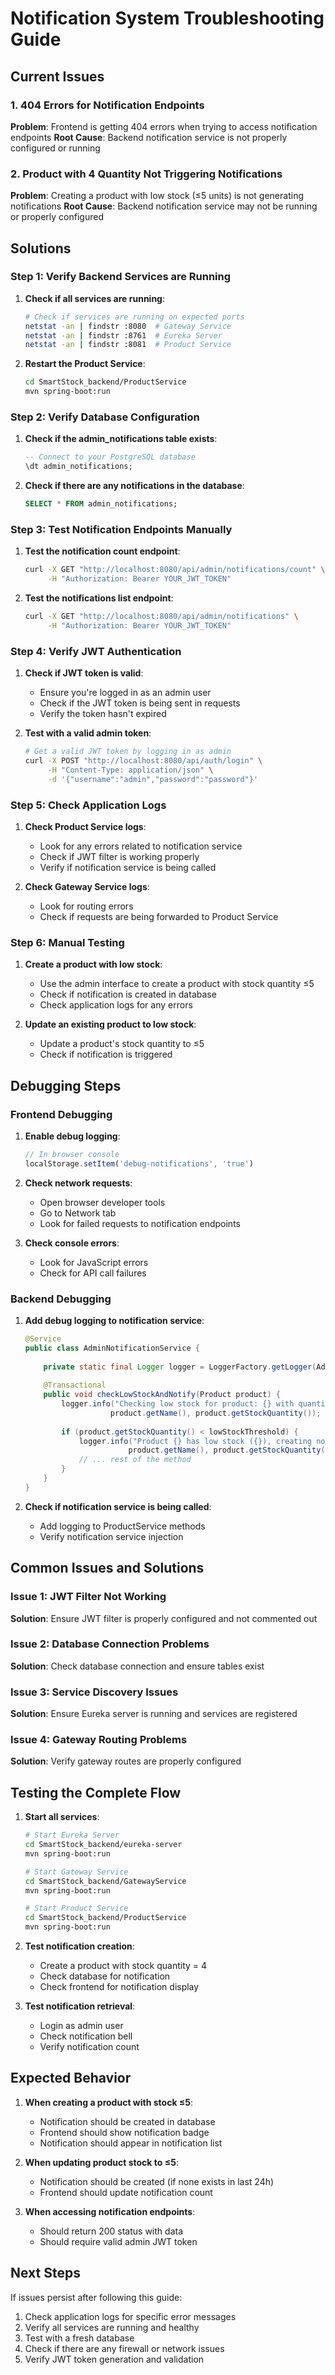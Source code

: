 # Notification System Troubleshooting Guide

## Current Issues

### 1. 404 Errors for Notification Endpoints
**Problem**: Frontend is getting 404 errors when trying to access notification endpoints
**Root Cause**: Backend notification service is not properly configured or running

### 2. Product with 4 Quantity Not Triggering Notifications
**Problem**: Creating a product with low stock (≤5 units) is not generating notifications
**Root Cause**: Backend notification service may not be running or properly configured

## Solutions

### Step 1: Verify Backend Services are Running

1. **Check if all services are running**:
   ```bash
   # Check if services are running on expected ports
   netstat -an | findstr :8080  # Gateway Service
   netstat -an | findstr :8761  # Eureka Server
   netstat -an | findstr :8081  # Product Service
   ```

2. **Restart the Product Service**:
   ```bash
   cd SmartStock_backend/ProductService
   mvn spring-boot:run
   ```

### Step 2: Verify Database Configuration

1. **Check if the admin_notifications table exists**:
   ```sql
   -- Connect to your PostgreSQL database
   \dt admin_notifications;
   ```

2. **Check if there are any notifications in the database**:
   ```sql
   SELECT * FROM admin_notifications;
   ```

### Step 3: Test Notification Endpoints Manually

1. **Test the notification count endpoint**:
   ```bash
   curl -X GET "http://localhost:8080/api/admin/notifications/count" \
        -H "Authorization: Bearer YOUR_JWT_TOKEN"
   ```

2. **Test the notifications list endpoint**:
   ```bash
   curl -X GET "http://localhost:8080/api/admin/notifications" \
        -H "Authorization: Bearer YOUR_JWT_TOKEN"
   ```

### Step 4: Verify JWT Authentication

1. **Check if JWT token is valid**:
   - Ensure you're logged in as an admin user
   - Check if the JWT token is being sent in requests
   - Verify the token hasn't expired

2. **Test with a valid admin token**:
   ```bash
   # Get a valid JWT token by logging in as admin
   curl -X POST "http://localhost:8080/api/auth/login" \
        -H "Content-Type: application/json" \
        -d '{"username":"admin","password":"password"}'
   ```

### Step 5: Check Application Logs

1. **Check Product Service logs**:
   - Look for any errors related to notification service
   - Check if JWT filter is working properly
   - Verify if notification service is being called

2. **Check Gateway Service logs**:
   - Look for routing errors
   - Check if requests are being forwarded to Product Service

### Step 6: Manual Testing

1. **Create a product with low stock**:
   - Use the admin interface to create a product with stock quantity ≤5
   - Check if notification is created in database
   - Check application logs for any errors

2. **Update an existing product to low stock**:
   - Update a product's stock quantity to ≤5
   - Check if notification is triggered

## Debugging Steps

### Frontend Debugging

1. **Enable debug logging**:
   ```javascript
   // In browser console
   localStorage.setItem('debug-notifications', 'true')
   ```

2. **Check network requests**:
   - Open browser developer tools
   - Go to Network tab
   - Look for failed requests to notification endpoints

3. **Check console errors**:
   - Look for JavaScript errors
   - Check for API call failures

### Backend Debugging

1. **Add debug logging to notification service**:
   ```java
   @Service
   public class AdminNotificationService {
       
       private static final Logger logger = LoggerFactory.getLogger(AdminNotificationService.class);
       
       @Transactional
       public void checkLowStockAndNotify(Product product) {
           logger.info("Checking low stock for product: {} with quantity: {}", 
                      product.getName(), product.getStockQuantity());
           
           if (product.getStockQuantity() < lowStockThreshold) {
               logger.info("Product {} has low stock ({}), creating notification", 
                          product.getName(), product.getStockQuantity());
               // ... rest of the method
           }
       }
   }
   ```

2. **Check if notification service is being called**:
   - Add logging to ProductService methods
   - Verify notification service injection

## Common Issues and Solutions

### Issue 1: JWT Filter Not Working
**Solution**: Ensure JWT filter is properly configured and not commented out

### Issue 2: Database Connection Problems
**Solution**: Check database connection and ensure tables exist

### Issue 3: Service Discovery Issues
**Solution**: Ensure Eureka server is running and services are registered

### Issue 4: Gateway Routing Problems
**Solution**: Verify gateway routes are properly configured

## Testing the Complete Flow

1. **Start all services**:
   ```bash
   # Start Eureka Server
   cd SmartStock_backend/eureka-server
   mvn spring-boot:run
   
   # Start Gateway Service
   cd SmartStock_backend/GatewayService
   mvn spring-boot:run
   
   # Start Product Service
   cd SmartStock_backend/ProductService
   mvn spring-boot:run
   ```

2. **Test notification creation**:
   - Create a product with stock quantity = 4
   - Check database for notification
   - Check frontend for notification display

3. **Test notification retrieval**:
   - Login as admin user
   - Check notification bell
   - Verify notification count

## Expected Behavior

1. **When creating a product with stock ≤5**:
   - Notification should be created in database
   - Frontend should show notification badge
   - Notification should appear in notification list

2. **When updating product stock to ≤5**:
   - Notification should be created (if none exists in last 24h)
   - Frontend should update notification count

3. **When accessing notification endpoints**:
   - Should return 200 status with data
   - Should require valid admin JWT token

## Next Steps

If issues persist after following this guide:

1. Check application logs for specific error messages
2. Verify all services are running and healthy
3. Test with a fresh database
4. Check if there are any firewall or network issues
5. Verify JWT token generation and validation 